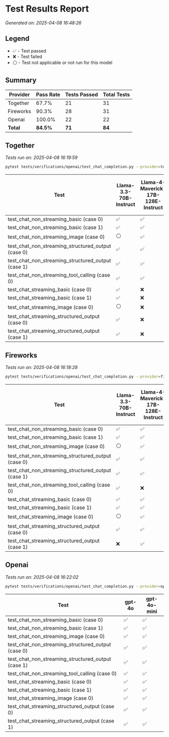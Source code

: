 # Test Results Report

*Generated on: 2025-04-08 16:48:26*

## Legend

- ✅ - Test passed
- ❌ - Test failed
- ⚪ - Test not applicable or not run for this model


## Summary

| Provider | Pass Rate | Tests Passed | Total Tests |
| --- | --- | --- | --- |
| Together | 67.7% | 21 | 31 |
| Fireworks | 90.3% | 28 | 31 |
| Openai | 100.0% | 22 | 22 |
| **Total** | **84.5%** | **71** | **84** |


## Together

*Tests run on: 2025-04-08 16:19:59*

```bash
pytest tests/verifications/openai/test_chat_completion.py --provider=together -v
```

| Test | Llama-3.3-70B-Instruct | Llama-4-Maverick-17B-128E-Instruct | Llama-4-Scout-17B-16E-Instruct |
| --- | --- | --- | --- |
| test_chat_non_streaming_basic (case 0) | ✅ | ✅ | ✅ |
| test_chat_non_streaming_basic (case 1) | ✅ | ✅ | ✅ |
| test_chat_non_streaming_image (case 0) | ⚪ | ✅ | ✅ |
| test_chat_non_streaming_structured_output (case 0) | ✅ | ✅ | ✅ |
| test_chat_non_streaming_structured_output (case 1) | ✅ | ✅ | ✅ |
| test_chat_non_streaming_tool_calling (case 0) | ✅ | ✅ | ✅ |
| test_chat_streaming_basic (case 0) | ✅ | ❌ | ❌ |
| test_chat_streaming_basic (case 1) | ✅ | ❌ | ❌ |
| test_chat_streaming_image (case 0) | ⚪ | ❌ | ❌ |
| test_chat_streaming_structured_output (case 0) | ✅ | ❌ | ❌ |
| test_chat_streaming_structured_output (case 1) | ✅ | ❌ | ❌ |


## Fireworks

*Tests run on: 2025-04-08 16:18:28*

```bash
pytest tests/verifications/openai/test_chat_completion.py --provider=fireworks -v
```

| Test | Llama-3.3-70B-Instruct | Llama-4-Maverick-17B-128E-Instruct | Llama-4-Scout-17B-16E-Instruct |
| --- | --- | --- | --- |
| test_chat_non_streaming_basic (case 0) | ✅ | ✅ | ✅ |
| test_chat_non_streaming_basic (case 1) | ✅ | ✅ | ✅ |
| test_chat_non_streaming_image (case 0) | ⚪ | ✅ | ✅ |
| test_chat_non_streaming_structured_output (case 0) | ✅ | ✅ | ✅ |
| test_chat_non_streaming_structured_output (case 1) | ✅ | ✅ | ✅ |
| test_chat_non_streaming_tool_calling (case 0) | ✅ | ❌ | ❌ |
| test_chat_streaming_basic (case 0) | ✅ | ✅ | ✅ |
| test_chat_streaming_basic (case 1) | ✅ | ✅ | ✅ |
| test_chat_streaming_image (case 0) | ⚪ | ✅ | ✅ |
| test_chat_streaming_structured_output (case 0) | ✅ | ✅ | ✅ |
| test_chat_streaming_structured_output (case 1) | ❌ | ✅ | ✅ |


## Openai

*Tests run on: 2025-04-08 16:22:02*

```bash
pytest tests/verifications/openai/test_chat_completion.py --provider=openai -v
```

| Test | gpt-4o | gpt-4o-mini |
| --- | --- | --- |
| test_chat_non_streaming_basic (case 0) | ✅ | ✅ |
| test_chat_non_streaming_basic (case 1) | ✅ | ✅ |
| test_chat_non_streaming_image (case 0) | ✅ | ✅ |
| test_chat_non_streaming_structured_output (case 0) | ✅ | ✅ |
| test_chat_non_streaming_structured_output (case 1) | ✅ | ✅ |
| test_chat_non_streaming_tool_calling (case 0) | ✅ | ✅ |
| test_chat_streaming_basic (case 0) | ✅ | ✅ |
| test_chat_streaming_basic (case 1) | ✅ | ✅ |
| test_chat_streaming_image (case 0) | ✅ | ✅ |
| test_chat_streaming_structured_output (case 0) | ✅ | ✅ |
| test_chat_streaming_structured_output (case 1) | ✅ | ✅ |
